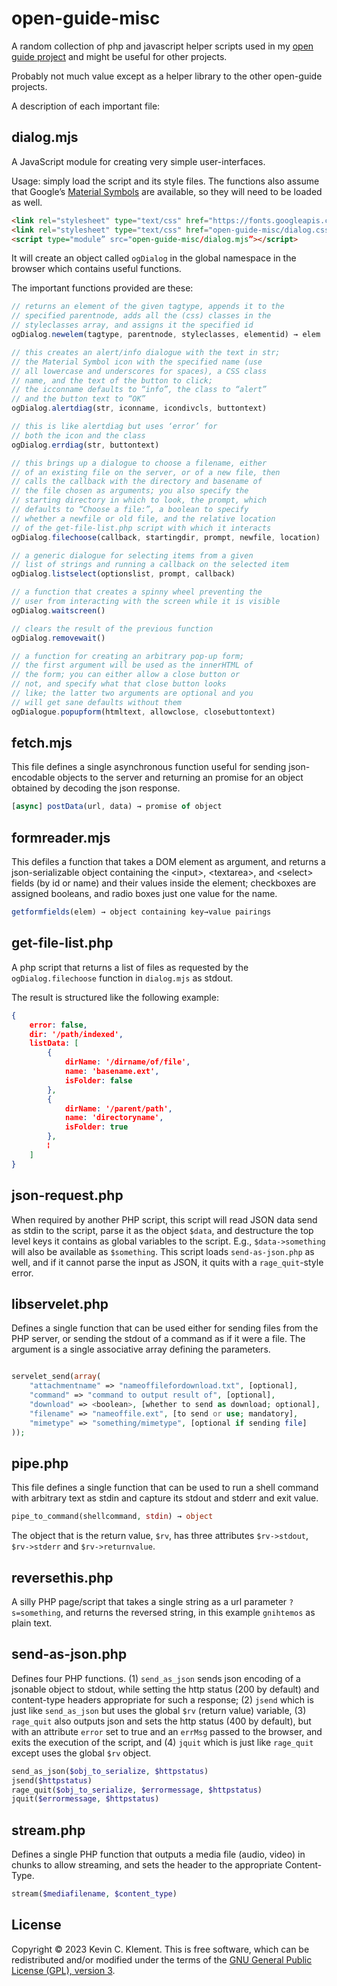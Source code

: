 # open-guide-misc

A random collection of php and javascript helper scripts used in my [open guide project](https://github.com/frabjous/open-guide-typesetting-framework) and might be useful for other projects.

Probably not much value except as a helper library to the other open-guide projects.

A description of each important file:

## dialog.mjs

A JavaScript module for creating very simple user-interfaces.

Usage: simply load the script and its style files. The functions also assume that Google’s [Material Symbols](https://fonts.google.com/icons) are available, so they will need to be loaded as well.

```html
<link rel="stylesheet" type="text/css" href="https://fonts.googleapis.com/css?family=Material+Symbols+Outlined">
<link rel="stylesheet" type="text/css" href="open-guide-misc/dialog.css">
<script type="module” src="open-guide-misc/dialog.mjs”></script>
```
It will create an object called `ogDialog` in the global namespace in the browser which contains useful functions.

The important functions provided are these:

```javascript
// returns an element of the given tagtype, appends it to the
// specified parentnode, adds all the (css) classes in the
// styleclasses array, and assigns it the specified id
ogDialog.newelem(tagtype, parentnode, styleclasses, elementid) → elem

// this creates an alert/info dialogue with the text in str;
// the Material Symbol icon with the specified name (use
// all lowercase and underscores for spaces), a CSS class
// name, and the text of the button to click;
// the icconname defaults to “info”, the class to “alert”
// and the button text to “OK”
ogDialog.alertdiag(str, iconname, icondivcls, buttontext)

// this is like alertdiag but uses ‘error’ for
// both the icon and the class
ogDialog.errdiag(str, buttontext)

// this brings up a dialogue to choose a filename, either
// of an existing file on the server, or of a new file, then
// calls the callback with the directory and basename of
// the file chosen as arguments; you also specify the
// starting directory in which to look, the prompt, which
// defaults to “Choose a file:”, a boolean to specify
// whether a newfile or old file, and the relative location
// of the get-file-list.php script with which it interacts
ogDialog.filechoose(callback, startingdir, prompt, newfile, location)

// a generic dialogue for selecting items from a given
// list of strings and running a callback on the selected item
ogDialog.listselect(optionslist, prompt, callback)

// a function that creates a spinny wheel preventing the
// user from interacting with the screen while it is visible
ogDialog.waitscreen()

// clears the result of the previous function
ogDialog.removewait()

// a function for creating an arbitrary pop-up form;
// the first argument will be used as the innerHTML of
// the form; you can either allow a close button or
// not, and specify what that close button looks
// like; the latter two arguments are optional and you
// will get sane defaults without them
ogDialogue.popupform(htmltext, allowclose, closebuttontext)
```

## fetch.mjs

This file defines a single asynchronous function useful for sending json-encodable objects to the server and returning an promise for an object obtained by decoding the json response.
```javascript
[async] postData(url, data) → promise of object
```

## formreader.mjs

This defiles a function that takes a DOM element as argument, and returns a json-serializable object containing the &lt;input&gt;,  &lt;textarea&gt;, and &lt;select&gt; fields (by id or name) and their values inside the element; checkboxes are assigned booleans, and radio boxes just one value for the name.

```js
getformfields(elem) → object containing key→value pairings
```

## get-file-list.php

A php script that returns a list of files as requested by the `ogDialog.filechoose` function in `dialog.mjs` as stdout.

The result is structured like the following example:

```json
{
    error: false,
    dir: '/path/indexed',
    listData: [
        {
            dirName: '/dirname/of/file',
            name: 'basename.ext',
            isFolder: false
        },
        {
            dirName: '/parent/path',
            name: 'directoryname',
            isFolder: true
        },
        ⁞
    ]
}
```

## json-request.php

When required by another PHP script, this script will read JSON data send as stdin to the script, parse it as the object `$data`, and destructure the top level keys it contains as global variables to the script. E.g., `$data->something` will also be available as `$something`. This script loads `send-as-json.php` as well, and if it cannot parse the input as JSON, it quits with a `rage_quit`-style error.

## libservelet.php

Defines a single function that can be used either for sending files from the PHP server, or sending the stdout of a command as if it were a file. The argument is a single associative array defining the parameters.

```php

servelet_send(array(
    "attachmentname" => "nameoffilefordownload.txt", [optional],
    "command" => "command to output result of", [optional],
    "download" => <boolean>, [whether to send as download; optional],
    "filename" => "nameoffile.ext", [to send or use; mandatory],
    "mimetype" => "something/mimetype", [optional if sending file]
));
```

## pipe.php

This file defines a single function that can be used to run a shell command with arbitrary text as stdin and capture its stdout and stderr and exit value.

```php
pipe_to_command(shellcommand, stdin) → object
```

The object that is the return value, `$rv`, has three attributes `$rv->stdout`, `$rv->stderr` and `$rv->returnvalue`.

## reversethis.php

A silly PHP page/script that takes a single string as a url parameter `?s=something`, and returns the reversed string, in this example `gnihtemos` as plain text.

## send-as-json.php

Defines four PHP functions. (1) `send_as_json` sends json encoding of a jsonable object to stdout, while setting the http status (200 by default) and content-type headers appropriate for such a response; (2) `jsend` which is just like `send_as_json` but uses the global `$rv` (return value) variable, (3) `rage_quit` also outputs json and sets the http status (400 by default), but with an attribute `error` set to true and an `errMsg` passed to the browser, and exits the execution of the script, and (4) `jquit` which is just like `rage_quit` except uses the global `$rv` object.

```php
send_as_json($obj_to_serialize, $httpstatus)
jsend($httpstatus)
rage_quit($obj_to_serialize, $errormessage, $httpstatus)
jquit($errormessage, $httpstatus)
```

## stream.php

Defines a single PHP function that outputs a media file (audio, video) in chunks to allow streaming, and sets the header to the appropriate Content-Type.

```php
stream($mediafilename, $content_type)
```

## License

Copyright © 2023 Kevin C. Klement. This is free software, which can be redistributed and/or modified under the terms of the [GNU General Public License (GPL), version 3](https://www.gnu.org/licenses/gpl.html).
